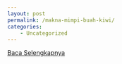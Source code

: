 ```yaml
---
layout: post
permalink: /makna-mimpi-buah-kiwi/
categories:
    - Uncategorized
---
```


[Baca Selengkapnya](/03)